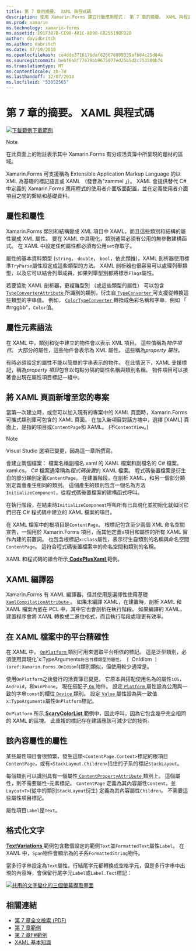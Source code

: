 ```yaml
---
title: 第 7 章的摘要。 XAML 與程式碼
description: 使用 Xamarin.Forms 建立行動應用程式： 第 7 章的摘要。 XAML 與程式碼
ms.prod: xamarin
ms.technology: xamarin-forms
ms.assetid: E91F387B-CE90-481C-8D90-CB25519BFD2B
author: davidbritch
ms.author: dabritch
ms.date: 07/19/2018
ms.openlocfilehash: ce4dde3716176daf826678809339afb84c25d84a
ms.sourcegitcommit: be6f6a8f77679bb9675077ed25b5d2c753580b74
ms.translationtype: MT
ms.contentlocale: zh-TW
ms.lasthandoff: 12/07/2018
ms.locfileid: "53052565"
---
```

# <a name="summary-of-chapter-7-xaml-vs-code"></a>第 7 章的摘要。 XAML 與程式碼

[![下載範例](~/media/shared/download.png)下載範例](https://github.com/xamarin/xamarin-forms-book-samples/tree/master/Chapter07)

> [!NOTE]
> 在此頁面上的附註表示其中 Xamarin.Forms 有分歧活頁簿中所呈現的題材的區域。

Xamarin.Forms 可支援稱為 Extensible Application Markup Language 的以 XML 為基礎的標記語言或 XAML （發音為"zammel 」）。 XAML 會提供替代 C# 中定義的 Xamarin.Forms 應用程式的使用者介面版面配置，並在定義使用者介面項目之間的繫結和基礎資料。

## <a name="properties-and-attributes"></a>屬性和屬性

Xamarin.Forms 類別和結構變成 XML 項目中 XAML，而且這些類別和結構的屬性變成 XML 屬性。 要在 XAML 中具現化，類別通常必須有公用的無參數建構函式。 在 XAML 中設定任何屬性都必須有公用`set`存取子。

屬性的基本資料類型 (`string`， `double`， `bool`，依此類推)，XAML 剖析器使用標準`TryParse`屬性設定成這些類型的方法。 XAML 剖析器也很容易可以處理列舉類型，以及它可以結合列舉成員，如果列舉型別都將標示`Flags`屬性。

若要協助 XAML 剖析器，更複雜型別 （或這些類型的屬性） 可以包含[ `TypeConverterAttribute` ](xref:Xamarin.Forms.TypeConverterAttribute)所識別的類別，衍生自[ `TypeConverter` ](xref:Xamarin.Forms.TypeConverter)可支援從轉換這些類型的字串值。 例如， [ `ColorTypeConverter` ](xref:Xamarin.Forms.ColorTypeConverter)轉換成色彩名稱和字串，例如 「 #rrggbb"，`Color`值。

## <a name="property-element-syntax"></a>屬性元素語法

在 XAML 中，類別和從中建立的物件會以表示 XML 項目。 這些值稱為*物件項目*。 大部分的屬性，這些物件會表示為 XML 屬性。 這些稱為*property 屬性*。

有時必須設定的屬性不能以簡單的字串表示的物件。 在此情況下，XAML 支援標記，稱為*property 項目*包含以句點分隔的屬性名稱與類別名稱。 物件項目可以接著會出現在屬性項目標記一組中。

## <a name="adding-a-xaml-page-to-your-project"></a>將 XAML 頁面新增至您的專案

當第一次建立時，或您可以加入現有的專案中的 XAML 頁面時，Xamarin.Forms 可攜式類別庫可包含的 XAML 頁面。 在加入新項目對話方塊中，選擇 [XAML] 頁面上，是指的項目或`ContentPage`和 XAML。 (不`ContentView`。)

> [!NOTE]
> Visual Studio 選項已變更，因為這一章所撰寫。

會建立兩個檔案： 檔案名稱副檔名.xaml 的 XAML 檔案和副檔名的 C# 檔案。 xaml.cs。 C# 檔案通常稱為*程式碼後置*的 XAML 檔案。 程式碼後置檔案是衍生自的部分類別定義`ContentPage`。 在建置階段，在剖析 XAML，和另一個部分類別定義會產生相同的類別。 這個產生的類別包含一個名為方法`InitializeComponent`，從程式碼後置檔案的建構函式呼叫。

在執行階段，在結束時`InitializeComponent`呼叫所有已具現化並初始化就如同它們已在 C# 程式碼中建立的 XAML 檔案的項目。

在 XAML 檔案中的根項目是`ContentPage`。 根標記包含至少兩個 XML 命名空間宣告，一個用於 Xamarin.Forms 項目，而其他定義`x`項目和屬性的所有 XAML 實作內建的前置詞。 也包含根標記`x:Class`屬性，表示衍生自類別的名稱與命名空間`ContentPage`。 這符合程式碼後置檔案中的命名空間和類別的名稱。

XAML 和程式碼的組合所示[ **CodePlusXaml** ](https://github.com/xamarin/xamarin-forms-book-samples/tree/master/Chapter07)範例。

## <a name="the-xaml-compiler"></a>XAML 編譯器

Xamarin.Forms 有 XAML 編譯器，但其使用是選擇性使用基礎[ `XamlCompilationAttribute` ](xref:Xamarin.Forms.Xaml.XamlCompilationAttribute)。 如果未編譯 XAML，在建置時，剖析 XAML 和 XAML 檔案內嵌在 PCL 中，其中它也會剖析在執行階段。 如果編譯的 XAML，建置程序會將 XAML 轉換成二進位格式，而且執行階段處理更有效率。

## <a name="platform-specificity-in-the-xaml-file"></a>在 XAML 檔案中的平台精確性

在 XAML 中， [ `OnPlatform` ](xref:Xamarin.Forms.OnPlatform`1)類別可用來選取平台相依的標記。 這是泛型類別，必須使用具現化`x:TypeArguments`符合目標類型的屬性。 [ `OnIdiom` ](xref:Xamarin.Forms.OnIdiom`1)類別類似，但使用較少通常是。

使用`OnPlatform`之後發行的活頁簿已變更。 它原本與搭配使用名為的屬性`iOS`， `Android`，和`WinPhone`。 現在搭配子[ `On` ](xref:Xamarin.Forms.On)物件。 設定[ `Platform` ](xref:Xamarin.Forms.On.Platform)屬性設為公用與一致的字串`const`的欄位[ `Device` ](xref:Xamarin.Forms.Device)類別。 設定[ `Value` ](xref:Xamarin.Forms.On.Value)屬性設為與一致值`x:TypeArguments`屬性`OnPlatform`標記。

`OnPlatform` 所示[ **ScaryColorList** ](https://github.com/xamarin/xamarin-forms-book-samples/tree/master/Chapter07/ScaryColorList)範例中，因此呼叫，因為它包含幾乎完全相同的 XAML 的區塊。 此重複的標記存在建議應該可減少它的技術。

## <a name="the-content-property-attributes"></a>該內容屬性的屬性

某些屬性項目會很頻繁，發生這類`<ContentPage.Content>`標記的根項目`ContentPage`，或有`<StackLayout.Children>`括住的子系的標記`StackLayout`。

每個類別可以識別具有一個屬性[ `ContentPropertyAttribute` ](xref:Xamarin.Forms.ContentPropertyAttribute)類別上。 這個屬性，則不需要屬性-元素標記。 `ContentPage` 定義為其內容屬性`Content`，並`Layout<T>`(從中的類別`StackLayout`衍生) 定義為其內容屬性`Children`。 不需要這些屬性項目標記。

屬性項目`Label`是`Text`。

## <a name="formatted-text"></a>格式化文字

[ **TextVariations** ](https://github.com/xamarin/xamarin-forms-book-samples/tree/master/Chapter07/TextVariations)範例包含數個設定的範例`Text`並`FormattedText`屬性`Label`。 在 XAML 中，`Span`物件會顯示為的子系`FormattedString`物件。

 當多行字串設定為`Text`屬性，行結尾字元都轉換成空格字元，但是多行字串中出現的內容時，會保留行尾字元`Label`或`Label.Text`標記：

 [![共用的文字變化的三個螢幕擷取畫面](images/ch07fg03-small.png "格式化文字變化")](images/ch07fg03-large.png#lightbox "格式化文字變化")

## <a name="related-links"></a>相關連結

- [第 7 章全文檢索 (PDF)](https://download.xamarin.com/developer/xamarin-forms-book/XamarinFormsBook-Ch07-Apr2016.pdf)
- [第 7 章範例](https://github.com/xamarin/xamarin-forms-book-samples/tree/master/Chapter07)
- [第 7 章F#範例](https://github.com/xamarin/xamarin-forms-book-samples/tree/master/Chapter07/FS/CodePlusXaml)
- [XAML 基本知識](~/xamarin-forms/xaml/xaml-basics/index.md)
